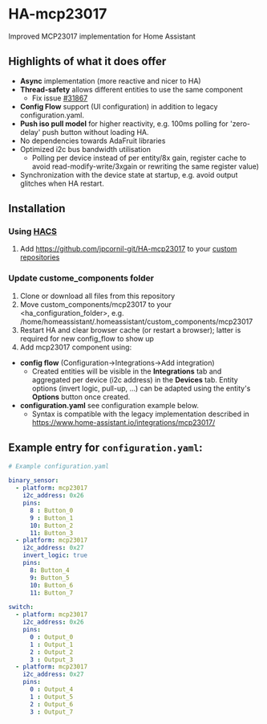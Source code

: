 # HA-mcp23017
Improved MCP23017 implementation for Home Assistant

## Highlights of what it does offer

- **Async** implementation (more reactive and nicer to HA)
- **Thread-safety** allows different entities to use the same component
  - Fix issue [#31867](https://github.com/home-assistant/core/issues/31867)
- **Config Flow** support (UI configuration) in addition to legacy configuration.yaml.
- **Push iso pull model** for higher reactivity, e.g. 100ms polling for 'zero-delay' push button without loading HA.
- No dependencies towards AdaFruit libraries 
- Optimized i2c bus bandwidth utilisation
  - Polling per device instead of per entity/8x gain, register cache to avoid read-modify-write/3xgain or rewriting the same register value)
- Synchronization with the device state at startup, e.g. avoid output glitches when HA restart.

## Installation

### Using [HACS](https://hacs.xyz/)

1. Add https://github.com/jpcornil-git/HA-mcp23017 to your [custom repositories](https://hacs.xyz/docs/faq/custom_repositories/)

### Update custome_components folder

1. Clone or download all files from this repository 
2. Move custom_components/mcp23017 to your <ha_configuration_folder>, e.g. /home/homeassistant/.homeassistant/custom_components/mcp23017
3. Restart HA and clear browser cache (or restart a browser); latter is required for new config_flow to show up
4. Add mcp23017 component using:
- **config flow** (Configuration->Integrations->Add integration)
  - Created entities will be visible in the **Integrations** tab and aggregated per device (i2c address) in the **Devices** tab. Entity options (invert logic, pull-up, ...) can be adapted using the entity's **Options** button once created.
- **configuration.yaml** see configuration example below.
  - Syntax is compatible with the legacy implementation described in https://www.home-assistant.io/integrations/mcp23017/

## Example entry for `configuration.yaml`:

```yaml
# Example configuration.yaml

binary_sensor:
  - platform: mcp23017
    i2c_address: 0x26
    pins:
      8 : Button_0
      9 : Button_1
      10: Button_2
      11: Button_3
  - platform: mcp23017
    i2c_address: 0x27
    invert_logic: true
    pins:
      8: Button_4
      9: Button_5
      10: Button_6
      11: Button_7

switch:
  - platform: mcp23017
    i2c_address: 0x26
    pins:
      0 : Output_0
      1 : Output_1
      2 : Output_2
      3 : Output_3
  - platform: mcp23017
    i2c_address: 0x27
    pins:
      0 : Output_4
      1 : Output_5
      2 : Output_6
      3 : Output_7
```

